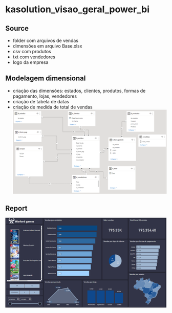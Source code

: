 # kasolution_visao_geral_power_bi
## Source
- folder com arquivos de vendas
- dimensões em arquivo Base.xlsx
- csv com produtos
- txt com vendedores
- logo da empresa

## Modelagem dimensional
- criação das dimensões: estados, clientes, produtos, formas de pagamento, lojas, vendedores
- criação de tabela de datas
- criação de medida de total de vendas
![ER.png](./img/ER.png)

## Report
![report.png](./img/report.png)
